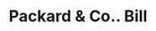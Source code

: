 ---
doi: 10.7916/D8M05HJW
date_other: '1880'
date_other_textual: 1880-1889
form: printed ephemera
genre:
- Invoices
name:
- Packard & Co.
object_in_context_url: https://biggert.cul.columbia.edu/items/view/ave_biggert_01368
subject_hierarchical_geographic:
- Greenville, Pennsylvania, United States
subject_name:
- Packard & Co.
title: Packard & Co.. Bill
sort_title: Packard & Co.. Bill
call_number: ave_biggert_01368
coordinates:
- 41.405,-80.38666666666667
pid: ave_biggert_01368
identifiers: ave_biggert_01368
thumbnail: false
permalink: /biggert/ave_biggert_01368/
layout: iiif-image-page
---